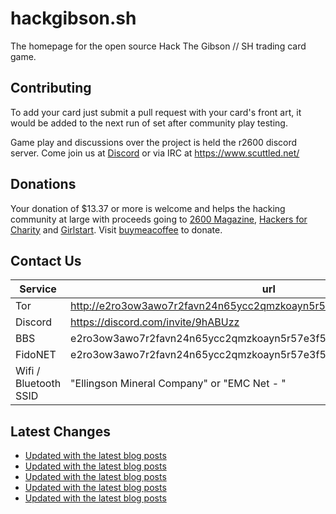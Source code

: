 # hackgibson.sh
The homepage for the open source Hack The Gibson // SH trading card game.


## Contributing

To add your card just submit a pull request with your card's front art, it would be added to the next run of set after community play testing.

Game play and discussions over the project is held the r2600 discord server. Come join us at [Discord](https://discord.com/invite/9hABUzz) or via IRC at https://www.scuttled.net/


## Donations

Your donation of $13.37 or more is welcome and helps the hacking community at large with proceeds going to [2600 Magazine](https://2600.com/), [Hackers for Charity](https://hackersforcharity.org) and [Girlstart](https://girlstart.org).  Visit [buymeacoffee](https://www.buymeacoffee.com/hackgibson.sh) to donate.


## Contact Us

Service | url
-|-
Tor | http://e2ro3ow3awo7r2favn24n65ycc2qmzkoayn5r57e3f56nvjwdcgg32ad.onion
Discord | https://discord.com/invite/9hABUzz
BBS | e2ro3ow3awo7r2favn24n65ycc2qmzkoayn5r57e3f56nvjwdcgg32ad.onion:23
FidoNET | e2ro3ow3awo7r2favn24n65ycc2qmzkoayn5r57e3f56nvjwdcgg32ad.onion:24554
Wifi / Bluetooth SSID | "Ellingson Mineral Company" or "EMC Net - <fidonet address>"

## Latest Changes
<!-- BLOG-POST-LIST:START -->
- [Updated with the latest blog posts](https://github.com/DFW2600/hackgibson.sh/commit/e3f1ace2718334a999f860dd2adf5ec10a5b4bf0)
- [Updated with the latest blog posts](https://github.com/DFW2600/hackgibson.sh/commit/94a7570d7052dca13bccee7e98a78ee8bf231124)
- [Updated with the latest blog posts](https://github.com/DFW2600/hackgibson.sh/commit/71140d52769c6db88d1e2c2073c235df6630409a)
- [Updated with the latest blog posts](https://github.com/DFW2600/hackgibson.sh/commit/d7568187050478981e6e1d026b302c1e1439fe3e)
- [Updated with the latest blog posts](https://github.com/DFW2600/hackgibson.sh/commit/b825c0b488e0c92d964b07a6f9e88ac858b1c616)
<!-- BLOG-POST-LIST:END -->
